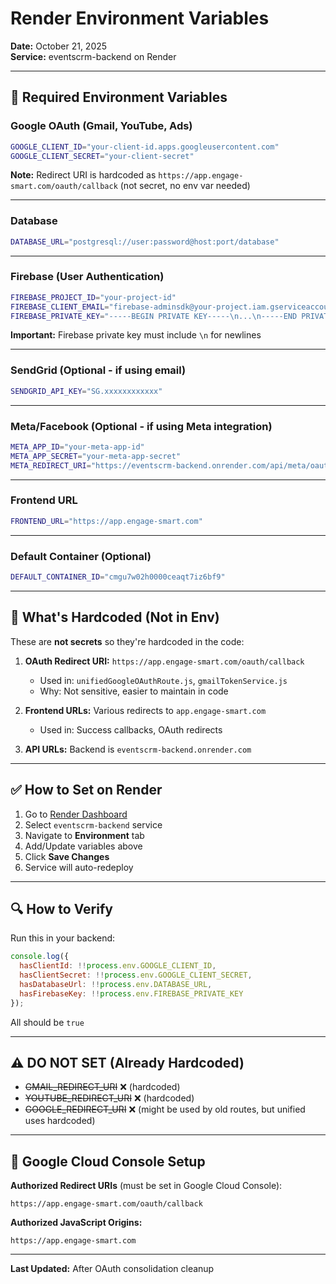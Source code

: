 # Render Environment Variables

**Date:** October 21, 2025  
**Service:** eventscrm-backend on Render

---

## 🔐 Required Environment Variables

### Google OAuth (Gmail, YouTube, Ads)
```bash
GOOGLE_CLIENT_ID="your-client-id.apps.googleusercontent.com"
GOOGLE_CLIENT_SECRET="your-client-secret"
```

**Note:** Redirect URI is hardcoded as `https://app.engage-smart.com/oauth/callback` (not secret, no env var needed)

---

### Database
```bash
DATABASE_URL="postgresql://user:password@host:port/database"
```

---

### Firebase (User Authentication)
```bash
FIREBASE_PROJECT_ID="your-project-id"
FIREBASE_CLIENT_EMAIL="firebase-adminsdk@your-project.iam.gserviceaccount.com"
FIREBASE_PRIVATE_KEY="-----BEGIN PRIVATE KEY-----\n...\n-----END PRIVATE KEY-----\n"
```

**Important:** Firebase private key must include `\n` for newlines

---

### SendGrid (Optional - if using email)
```bash
SENDGRID_API_KEY="SG.xxxxxxxxxxxx"
```

---

### Meta/Facebook (Optional - if using Meta integration)
```bash
META_APP_ID="your-meta-app-id"
META_APP_SECRET="your-meta-app-secret"
META_REDIRECT_URI="https://eventscrm-backend.onrender.com/api/meta/oauth/callback"
```

---

### Frontend URL
```bash
FRONTEND_URL="https://app.engage-smart.com"
```

---

### Default Container (Optional)
```bash
DEFAULT_CONTAINER_ID="cmgu7w02h0000ceaqt7iz6bf9"
```

---

## 🎯 What's Hardcoded (Not in Env)

These are **not secrets** so they're hardcoded in the code:

1. **OAuth Redirect URI:** `https://app.engage-smart.com/oauth/callback`
   - Used in: `unifiedGoogleOAuthRoute.js`, `gmailTokenService.js`
   - Why: Not sensitive, easier to maintain in code

2. **Frontend URLs:** Various redirects to `app.engage-smart.com`
   - Used in: Success callbacks, OAuth redirects

3. **API URLs:** Backend is `eventscrm-backend.onrender.com`

---

## ✅ How to Set on Render

1. Go to [Render Dashboard](https://dashboard.render.com/)
2. Select `eventscrm-backend` service
3. Navigate to **Environment** tab
4. Add/Update variables above
5. Click **Save Changes**
6. Service will auto-redeploy

---

## 🔍 How to Verify

Run this in your backend:
```javascript
console.log({
  hasClientId: !!process.env.GOOGLE_CLIENT_ID,
  hasClientSecret: !!process.env.GOOGLE_CLIENT_SECRET,
  hasDatabaseUrl: !!process.env.DATABASE_URL,
  hasFirebaseKey: !!process.env.FIREBASE_PRIVATE_KEY
});
```

All should be `true`

---

## ⚠️ DO NOT SET (Already Hardcoded)

- ~~GMAIL_REDIRECT_URI~~ ❌ (hardcoded)
- ~~YOUTUBE_REDIRECT_URI~~ ❌ (hardcoded)
- ~~GOOGLE_REDIRECT_URI~~ ❌ (might be used by old routes, but unified uses hardcoded)

---

## 🎯 Google Cloud Console Setup

**Authorized Redirect URIs** (must be set in Google Cloud Console):
```
https://app.engage-smart.com/oauth/callback
```

**Authorized JavaScript Origins:**
```
https://app.engage-smart.com
```

---

**Last Updated:** After OAuth consolidation cleanup

